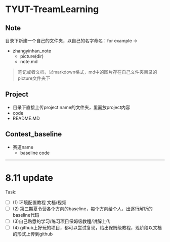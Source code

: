 # TYUT-TreamLearning

## Note
目录下新建一个自己的文件夹，以自己的名字命名：for example -> 
  - zhangyinhan_note
    - picture(dir)
    - note.md 
>笔记或者文档，以markdown格式，md中的图片存在自己文件夹目录的picture文件夹下

## Project
  - 目录下直接上传project name的文件夹，里面放project内容
  - code
  - README.MD

## Contest_baseline
 - 赛道name
    - baseline code 


---
# 8.11 update
Task:
- [ ] (1) 环境配置教程 文档/视频
- [ ] (2) 第三期夏令营各个方向的baseline，每个方向给个人，出逐行解析的baseline代码
- [ ] (3)自己熟悉的学习/练习项目保姆级教程/讲解上传
- [ ] (4) github上好玩的项目，都可以尝试复现，给出保姆级教程，现阶段以文档的形式上传到github
